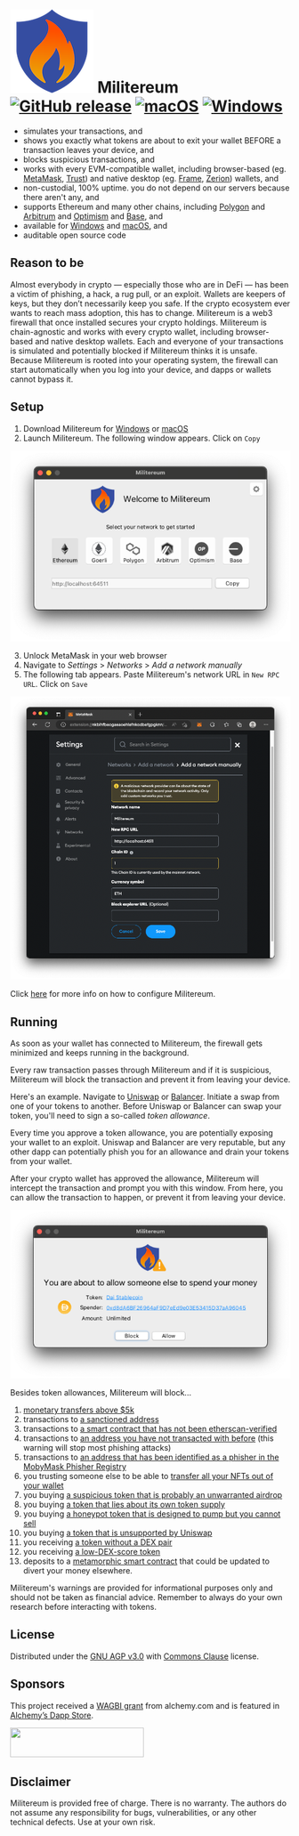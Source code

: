 # ![image](icon_150x150.png) Militereum&nbsp;&nbsp;[![GitHub release](https://img.shields.io/github/release/svanas/Militereum)](https://github.com/svanas/Militereum/releases/latest) [![macOS](https://img.shields.io/badge/os-macOS-green)](https://github.com/svanas/Militereum/releases/latest/download/macOS.zip) [![Windows](https://img.shields.io/badge/os-Windows-green)](https://apps.microsoft.com/store/detail/militereum/9MVF9Z4SWKDR)

* simulates your transactions, and
* shows you exactly what tokens are about to exit your wallet BEFORE a transaction leaves your device, and
* blocks suspicious transactions, and
* works with every EVM-compatible wallet, including browser-based (eg. [MetaMask](https://metamask.io/), [Trust](https://trustwallet.com/)) and native desktop (eg. [Frame](https://frame.sh/), [Zerion](https://link.zerion.io/a11o6IN0jqb)) wallets, and
* non-custodial, 100% uptime. you do not depend on our servers because there aren't any, and
* supports Ethereum and many other chains, including [Polygon](https://polygon.technology/) and [Arbitrum](https://arbitrum.io/) and [Optimism](https://optimism.io/) and [Base](https://base.org/), and
* available for [Windows](https://apps.microsoft.com/store/detail/militereum/9MVF9Z4SWKDR) and [macOS](https://github.com/svanas/Militereum/releases/latest/download/macOS.zip), and
* auditable open source code

## Reason to be

Almost everybody in crypto — especially those who are in DeFi — has been a victim of phishing, a hack, a rug pull, or an exploit. Wallets are keepers of keys, but they don’t necessarily keep you safe. If the crypto ecosystem ever wants to reach mass adoption, this has to change. Militereum is a web3 firewall that once installed secures your crypto holdings. Militereum is chain-agnostic and works with every crypto wallet, including browser-based and native desktop wallets. Each and everyone of your transactions is simulated and potentially blocked if Militereum thinks it is unsafe. Because Militereum is rooted into your operating system, the firewall can start automatically when you log into your device, and dapps or wallets cannot bypass it.

## Setup

1. Download Militereum for [Windows](https://apps.microsoft.com/store/detail/militereum/9MVF9Z4SWKDR) or [macOS](https://github.com/svanas/Militereum/releases/latest/download/macOS.zip)
2. Launch Militereum. The following window appears. Click on `Copy`

![image](assets/main.png)

3. Unlock MetaMask in your web browser
4. Navigate to _Settings_ > _Networks_ > _Add a network manually_
5. The following tab appears. Paste Militereum's network URL in `New RPC URL`. Click on `Save`

![image](assets/MetaMask.png)

Click [here](networks.md) for more info on how to configure Militereum.

## Running

As soon as your wallet has connected to Militereum, the firewall gets minimized and keeps running in the background.

Every raw transaction passes through Militereum and if it is suspicious, Militereum will block the transaction and prevent it from leaving your device.

Here's an example. Navigate to [Uniswap](https://app.uniswap.org/) or [Balancer](https://app.balancer.fi/). Initiate a swap from one of your tokens to another. Before Uniswap or Balancer can swap your token, you'll need to sign a so-called _token allowance_.

Every time you approve a token allowance, you are potentially exposing your wallet to an exploit. Uniswap and Balancer are very reputable, but any other dapp can potentially phish you for an allowance and drain your tokens from your wallet.

After your crypto wallet has approved the allowance, Militereum will intercept the transaction and prompt you with this window. From here, you can allow the transaction to happen, or prevent it from leaving your device.

![image](assets/approve.png)

Besides token allowances, Militereum will block...
1. [monetary transfers above $5k](assets/limit.png)
2. transactions to [a sanctioned address](assets/sanctioned.png)
3. transactions to [a smart contract that has not been etherscan-verified](assets/unverified.png)
4. transactions to [an address you have not transacted with before](assets/firsttime.png) (this warning will stop most phishing attacks)
5. transactions to [an address that has been identified as a phisher in the MobyMask Phisher Registry](assets/phisher.png)
6. you trusting someone else to be able to [transfer all your NFTs out of your wallet](assets/setApprovalForAll.png)
7. you buying [a suspicious token that is probably an unwarranted airdrop](assets/airdrop.png)
8. you buying [a token that lies about its own token supply](assets/spam.png)
9. you buying [a honeypot token that is designed to pump but you cannot sell](assets/honeypot.png)
10. you buying [a token that is unsupported by Uniswap](assets/unsupported.png)
11. you receiving [a token without a DEX pair](assets/noDexPair.png)
12. you receiving [a low-DEX-score token](assets/lowDexScore.png)
13. deposits to a [metamorphic smart contract](https://0age.medium.com/the-promise-and-the-peril-of-metamorphic-contracts-9eb8b8413c5e) that could be updated to divert your money elsewhere.

Militereum's warnings are provided for informational purposes only and should not be taken as financial advice. Remember to always do your own research before interacting with tokens.

## License

Distributed under the [GNU AGP v3.0](https://github.com/svanas/Militereum/blob/master/LICENSE) with [Commons Clause](https://commonsclause.com/) license.

## Sponsors

This project received a [WAGBI grant](https://www.alchemy.com/developer-grant-program) from alchemy.com and is featured in [Alchemy’s Dapp Store](https://www.alchemy.com/dapps/militereum).

<img style="width:240px;height:53px" src="https://static.alchemyapi.io/images/marketing/badgeLight.png"/>

## Disclaimer

Militereum is provided free of charge. There is no warranty. The authors do not assume any responsibility for bugs, vulnerabilities, or any other technical defects. Use at your own risk.
